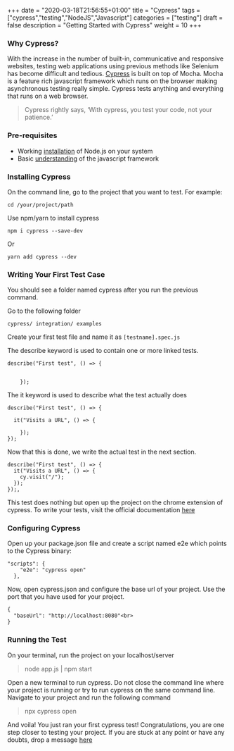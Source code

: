 +++
date = "2020-03-18T21:56:55+01:00"
title = "Cypress"
tags = ["cypress","testing","NodeJS","Javascript"]
categories = ["testing"]
draft = false
description = "Getting Started with Cypress"
weight = 10
+++

### Why Cypress?

With the increase in the number of built-in, communicative and responsive websites, testing web applications using previous methods like Selenium has become difficult and tedious. [Cypress](https://docs.cypress.io/guides/overview/why-cypress.html#In-a-nutshell) is built on top of Mocha. Mocha is a feature rich javascript framework which runs on the browser making asynchronous testing really simple. Cypress tests anything and everything that runs on a web browser. 

> Cypress rightly says, ‘With cypress, you test your code, not your patience.’

### Pre-requisites
- Working [installation](https://nodejs.org/en/download/) of Node.js on your system 
- Basic [understanding](https://javascript.info/) of the javascript framework

### Installing Cypress
On the command line, go to the project that you want to test. For example:

    cd /your/project/path 

Use npm/yarn to install cypress 

    npm i cypress --save-dev 
Or

    yarn add cypress --dev 


### Writing Your First Test Case
You should see a folder named cypress after you run the previous command.

Go to the following folder

    cypress/ integration/ examples


Create your first test file and name it as `[testname].spec.js`

The describe keyword is used to contain one or more linked tests. 

    describe("First test", () => {
      

        });


The it keyword is used to describe what the test actually does

    describe("First test", () => {

      it("Visits a URL", () => {
      
        });
    });


Now that this is done, we write the actual test in the next section.


    describe("First test", () => {
      it("Visits a URL", () => {
        cy.visit("/"); 
      });
    });,


This test does nothing but open up the project on the chrome extension of cypress. To write your tests, visit the official documentation [here](https://docs.cypress.io/guides/getting-started/writing-your-first-test.html#Step-1-Visit-a-page)


### Configuring Cypress

Open up your package.json file and create a script named e2e which points to the Cypress binary:


    "scripts": {
        "e2e": "cypress open"
      },

Now, open cypress.json and configure the base url of your project. Use the port that you have used for your project.

    {
      "baseUrl": "http://localhost:8080"<br>
    }


### Running the Test

On your terminal, run the project on your localhost/server

> node app.js | npm start

Open a new terminal to run cypress. Do not close the command line where your project is running or try to run cypress on the same command line.
Navigate to your project and run the following command

> npx cypress open

And voila! You just ran your first cypress test! Congratulations, you are one step closer to testing your project. If you are stuck at any point or have any doubts, drop a message [here](https://www.vrushtimody.me/)

